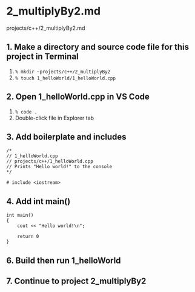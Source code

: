 # 2_multiplyBy2.md

projects/c++/2_multiplyBy2.md

## 1. Make a directory and source code file for this project in Terminal
1. `% mkdir ~projects/c++/2_multiplyBy2`
2. `% touch 1_helloWorld/1_helloWorld.cpp`

## 2. Open 1_helloWorld.cpp in VS Code
1. `% code .`
2. Double-click file in Explorer tab

## 3. Add boilerplate and includes
```
/* 
// 1_helloWorld.cpp
// projects/c++/1_helloWorld.cpp
// Prints "Hello world!" to the console
*/

# include <iostream>
```

## 4. Add int main()
```
int main()
{
    cout << "Hello world!\n";

    return 0
}
```

## 6. Build then run 1_helloWorld

## 7. Continue to project 2_multiplyBy2